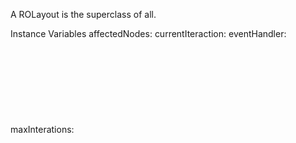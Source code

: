 A ROLayout is the superclass of all.

Instance Variables
	affectedNodes:		<Object>
	currentIteraction:		<Object>
	eventHandler:		<Object>
	maxInterations:		<Object>
	translator:		<Object>

affectedNodes
	- xxxxx

currentIteraction
	- xxxxx

eventHandler
	- xxxxx

maxInterations
	- xxxxx

translator
	- xxxxx
